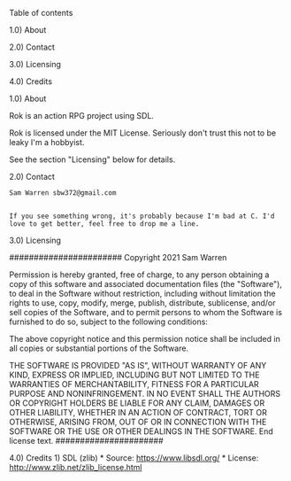 Table of contents

1.0) About

2.0) Contact

3.0) Licensing

4.0) Credits


1.0) About

Rok is an action RPG project using SDL.

Rok is licensed under the MIT License. Seriously don't trust this not to be leaky I'm a hobbyist.

See the section "Licensing" below for details.


2.0) Contact

    Sam Warren sbw372@gmail.com


    If you see something wrong, it's probably because I'm bad at C. I'd love to get better, feel free to drop me a line.

3.0) Licensing


#######################
Copyright 2021 Sam Warren

Permission is hereby granted, free of charge, to any person obtaining a copy of this software and associated documentation files (the "Software"), to deal in the Software without restriction, including without limitation the rights to use, copy, modify, merge, publish, distribute, sublicense, and/or sell copies of the Software, and to permit persons to whom the Software is furnished to do so, subject to the following conditions:

The above copyright notice and this permission notice shall be included in all copies or substantial portions of the Software.

THE SOFTWARE IS PROVIDED "AS IS", WITHOUT WARRANTY OF ANY KIND, EXPRESS OR IMPLIED, INCLUDING BUT NOT LIMITED TO THE WARRANTIES OF MERCHANTABILITY, FITNESS FOR A PARTICULAR PURPOSE AND NONINFRINGEMENT. IN NO EVENT SHALL THE AUTHORS OR COPYRIGHT HOLDERS BE LIABLE FOR ANY CLAIM, DAMAGES OR OTHER LIABILITY, WHETHER IN AN ACTION OF CONTRACT, TORT OR OTHERWISE, ARISING FROM, OUT OF OR IN CONNECTION WITH THE SOFTWARE OR THE USE OR OTHER DEALINGS IN THE SOFTWARE.
End license text.
######################

4.0) Credits
    1) SDL (zlib)
        * Source:   https://www.libsdl.org/
        * License:  http://www.zlib.net/zlib_license.html
